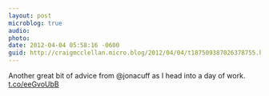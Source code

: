```yaml
---
layout: post
microblog: true
audio: 
photo: 
date: 2012-04-04 05:58:16 -0600
guid: http://craigmcclellan.micro.blog/2012/04/04/t187509387026378755.html
---
```

Another great bit of advice from @jonacuff as I head into a day of work. [t.co/eeGvoUbB](http://t.co/eeGvoUbB)
